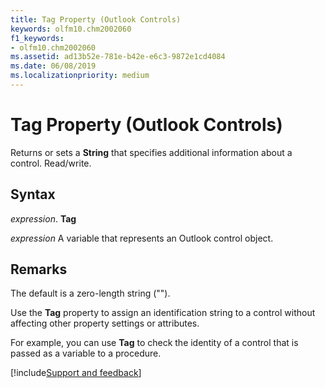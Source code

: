 ```yaml
---
title: Tag Property (Outlook Controls)
keywords: olfm10.chm2002060
f1_keywords:
- olfm10.chm2002060
ms.assetid: ad13b52e-781e-b42e-e6c3-9872e1cd4084
ms.date: 06/08/2019
ms.localizationpriority: medium
---
```



# Tag Property (Outlook Controls)

Returns or sets a **String** that specifies additional information about a control. Read/write.


## Syntax

 _expression_. **Tag**

 _expression_ A variable that represents an Outlook control object.


## Remarks

The default is a zero-length string ("").

Use the **Tag** property to assign an identification string to a control without affecting other property settings or attributes.

For example, you can use **Tag** to check the identity of a control that is passed as a variable to a procedure.

[!include[Support and feedback](~/includes/feedback-boilerplate.md)]